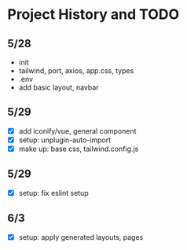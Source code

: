 # Project History and TODO

## 5/28

- init
- tailwind, port, axios, app.css, types
- .env
- add basic layout, navbar

## 5/29

- [x] add iconify/vue, general component
- [x] setup: unplugin-auto-import
- [x] make up: base css, tailwind.config.js

## 5/29

- [x] setup: fix eslint setup

## 6/3

- [x] setup: apply generated layouts, pages
